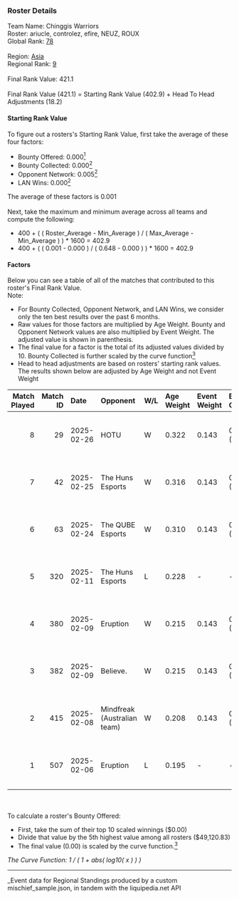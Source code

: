 ### Roster Details<br />
Team Name: Chinggis Warriors<br />
Roster: ariucle, controlez, efire, NEUZ, ROUX<br />
Global Rank: [78](../../standings_global_2025_07_07.md)<br />
<br />
Region: [Asia]( ../../standings_asia_2025_07_07.md)<br />
Regional Rank: [9]( ../../standings_asia_2025_07_07.md)<br />
<br />
Final Rank Value:  421.1<br />
<br />
Final Rank Value (421.1) = Starting Rank Value (402.9) + Head To Head Adjustments (18.2)<br />

#### Starting Rank Value<br />
To figure out a rosters's Starting Rank Value, first take the average of these four factors:<br />
- Bounty Offered: 0.000[<sup>1</sup>](#table2)
- Bounty Collected: 0.000[<sup>2</sup>](#table1)
- Opponent Network: 0.005[<sup>2</sup>](#table1)
- LAN Wins: 0.000[<sup>2</sup>](#table1)

The average of these factors is 0.001<br />
<br />
Next, take the maximum and minimum average across all teams and compute the following:<br />
- 400 + ( ( Roster_Average - Min_Average ) / ( Max_Average - Min_Average ) ) * 1600 = 402.9
- 400 + ( ( 0.001 - 0.000 ) / ( 0.648 - 0.000 ) ) * 1600 = 402.9


#### Factors<br />
Below you can see a table of all of the matches that contributed to this roster's Final Rank Value.<br />
Note:<br />

- For Bounty Collected, Opponent Network, and LAN Wins, we consider only the ten best results over the past 6 months.
- Raw values for those factors are multiplied by Age Weight. Bounty and Opponent Network values are also multiplied by Event Weight. The adjusted value is shown in parenthesis.
- The final value for a factor is the total of its adjusted values divided by 10. Bounty Collected is further scaled by the curve function[<sup>3</sup>](#curveFunction)
- Head to head adjustments are based on rosters' starting rank values. The results shown below are adjusted by Age Weight and not Event Weight
<span id="table1"></span><br />


| Match Played | Match ID | Date       | Opponent                    | W/L | Age Weight | Event Weight | Bounty Collected | Opponent Network | LAN Wins  | H2H Adj. | Roster                                |
| -: | -: | :- | :- | :- | :- | :- | :- | :- | :- | -: | :- |
|            8 |       29 | 2025-02-26 | HOTU                        | W   | 0.322      | 0.143        | 0.000 (0.000)    | 0.245 (0.011)    | 0 (0.000) |     5.04 | ariucle, controlez, efire, NEUZ, ROUX |
|            7 |       42 | 2025-02-25 | The Huns Esports            | W   | 0.316      | 0.143        | 0.000 (0.000)    | 0.464 (0.021)    | 0 (0.000) |     5.04 | ariucle, controlez, efire, NEUZ, ROUX |
|            6 |       63 | 2025-02-24 | The QUBE Esports            | W   | 0.310      | 0.143        | 0.000 (0.000)    | 0.000 (0.000)    | 0 (0.000) |     4.77 | ariucle, controlez, efire, NEUZ, ROUX |
|            5 |      320 | 2025-02-11 | The Huns Esports            | L   | 0.228      | -            | -                | -                | -         |    -3.56 | ariucle, controlez, efire, NEUZ, ROUX |
|            4 |      380 | 2025-02-09 | Eruption                    | W   | 0.215      | 0.143        | 0.000 (0.000)    | 0.410 (0.013)    | 0 (0.000) |     3.40 | ariucle, controlez, efire, NEUZ, ROUX |
|            3 |      382 | 2025-02-09 | Believe.                    | W   | 0.215      | 0.143        | 0.000 (0.000)    | 0.079 (0.002)    | 0 (0.000) |     3.34 | ariucle, controlez, efire, NEUZ, ROUX |
|            2 |      415 | 2025-02-08 | Mindfreak (Australian team) | W   | 0.208      | 0.143        | 0.000 (0.000)    | 0.000 (0.000)    | 0 (0.000) |     3.24 | ariucle, controlez, efire, NEUZ, ROUX |
|            1 |      507 | 2025-02-06 | Eruption                    | L   | 0.195      | -            | -                | -                | -         |    -3.08 | ariucle, controlez, efire, NEUZ, ROUX |

<br />
<span id="table2"></span><br />
To calculate a roster's Bounty Offered:<br />

- First, take the sum of their top 10 scaled winnings ($0.00)
- Divide that value by the 5th highest value among all rosters ($49,120.83)
- The final value (0.00) is scaled by the curve function.[<sup>3</sup>](#curveFunction)

<span id="curveFunction"></span>_The Curve Function: 1 / ( 1 + abs( log10( x ) ) )_<br />

---
_Event data for Regional Standings produced by a custom mischief_sample.json, in tandem with the liquipedia.net API<br />
